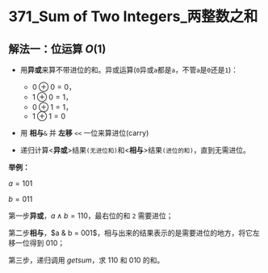# 371_Sum of Two Integers_两整数之和

## 解法一：位运算 $O(1)$

- 用**异或**来算不带进位的和。异或运算(`0`异或`a`都是`a`，不管`a`是`0`还是`1`)：
  - $0⊕0=0$，
  - $1⊕0=1$，
  - $0⊕1=1$，
  - $1⊕1=0$
- 用 **相与**`&` 并 **左移** `<<` 一位来算进位(carry)

- 递归计算<**异或**>结果`(无进位和)`和<**相与**>结果`(进位的和)`，直到无需进位。


**举例：**

$a = 101$

$b = 011$

第一步**异或**，$a ∧ b = 110$，最右位的和 `2` 需要进位；

第二步**相与**，$a & b = 001$，相与出来的结果表示的是需要进位的地方，将它左移一位得到 $010$；

第三步，递归调用 $getsum$，求 $110$ 和 $010$ 的和。
